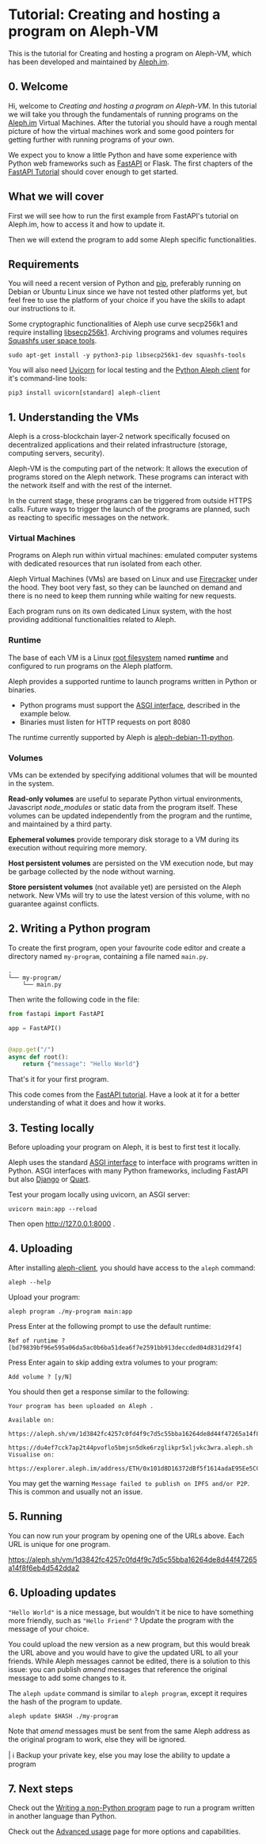 # Tutorial: Creating and hosting a program on Aleph-VM

This is the tutorial for Creating and hosting a program on Aleph-VM, which has been developed and maintained by [Aleph.im](https://www.aleph.im).

## 0. Welcome

Hi, welcome to _Creating and hosting a program on Aleph-VM_. In this tutorial we will take you 
through the fundamentals of running programs on the [Aleph.im](https://aleph.im/) Virtual Machines.
After the tutorial you should have a rough mental picture of how the virtual machines work and 
some good pointers for getting further with running programs of your own.

We expect you to know a little Python and have some experience with Python web frameworks such as
[FastAPI](https://fastapi.tiangolo.com/) or Flask. 
The first chapters of the [FastAPI Tutorial](https://fastapi.tiangolo.com/tutorial/) should cover
enough to get started.

## What we will cover

First we will see how to run the first example from FastAPI's tutorial on Aleph.im, how to
access it and how to update it.

Then we will extend the program to add some Aleph specific functionalities.

## Requirements

You will need a recent version of Python and [pip](https://pip.pypa.io/en/stable/), 
preferably running on Debian or Ubuntu Linux since we have not tested other platforms yet, 
but feel free to use the platform of your choice if you have the skills to adapt our instructions to it.

Some cryptographic functionalities of Aleph use curve secp256k1 and require installing [libsecp256k1](https://github.com/bitcoin-core/secp256k1).
Archiving programs and volumes requires
[Squashfs user space tools](https://github.com/plougher/squashfs-tools).

    sudo apt-get install -y python3-pip libsecp256k1-dev squashfs-tools

You will also need [Uvicorn](https://www.uvicorn.org/) for local testing 
and the [Python Aleph client](https://github.com/aleph-im/aleph-client) for it's command-line tools:

    pip3 install uvicorn[standard] aleph-client

## 1. Understanding the VMs

Aleph is a cross-blockchain layer-2 network specifically focused on decentralized applications and
their related infrastructure (storage, computing servers, security).

Aleph-VM is the computing part of the network: It allows the execution of programs stored on the
Aleph network. These programs can interact with the network itself and with the rest of the internet.

In the current stage, these programs can be triggered from outside HTTPS calls. Future ways to
trigger the launch of the programs are planned, such as reacting to specific messages on the
network.

### Virtual Machines

Programs on Aleph run within virtual machines: emulated computer systems with dedicated 
resources that run isolated from each other.

Aleph Virtual Machines (VMs) are based on Linux and 
use [Firecracker](https://firecracker-microvm.github.io/) under the hood. They boot very fast,
so they can be launched on demand and there is no need to keep them running while waiting for new 
requests.

Each program runs on its own dedicated Linux system, with the host providing additional
functionalities related to Aleph.

### Runtime

The base of each VM is a Linux 
[root filesystem](https://en.wikipedia.org/wiki/Root_directory) named __runtime__ and configured
to run programs on the Aleph platform. 

Aleph provides a supported runtime to launch programs written in Python or binaries. 
* Python programs must support the [ASGI interface](https://asgi.readthedocs.io/en/latest/), described in the example below.
* Binaries must listen for HTTP requests on port 8080

The runtime currently supported by Aleph is 
[aleph-debian-11-python](../runtimes/aleph-debian-11-python).

### Volumes

VMs can be extended by specifying additional volumes that will be mounted in the system. 

**Read-only volumes** are useful to separate Python virtual environments, Javascript _node_modules_ 
or static data from the program itself. These volumes can be updated independently from the 
program and the runtime, and maintained by a third party.

**Ephemeral volumes** provide temporary disk storage to a VM during its execution without requiring
more memory.

**Host persistent volumes** are persisted on the VM execution node, but may be garbage collected
by the node without warning.

**Store persistent volumes** (not available yet) are persisted on the Aleph network. New VMs will try to use the latest 
version of this volume, with no guarantee against conflicts.

## 2. Writing a Python program

To create the first program, open your favourite code editor and create a directory named
`my-program`, containing a file named `main.py`.

```
.
└── my-program/
    └── main.py
```

Then write the following code in the file:
```python
from fastapi import FastAPI

app = FastAPI()


@app.get("/")
async def root():
    return {"message": "Hello World"}
```

That's it for your first program.

This code comes from the [FastAPI tutorial](https://fastapi.tiangolo.com/tutorial/first-steps/).
Have a look at it for a better understanding of what it does and how it works.

## 3. Testing locally

Before uploading your program on Aleph, it is best to first test it locally.

Aleph uses the standard [ASGI interface](https://asgi.readthedocs.io/en/latest/introduction.html) to
interface with programs written in Python. ASGI interfaces with many Python frameworks, including
FastAPI but also [Django](https://www.djangoproject.com/) 
or [Quart](https://github.com/pgjones/quart).

Test your progam locally using uvicorn, an ASGI server:

```shell
uvicorn main:app --reload
```

Then open http://127.0.0.1:8000 .

## 4. Uploading

After installing [aleph-client](https://github.com/aleph-im/aleph-client), you should have access to the `aleph` command:

```shell
aleph --help
```

Upload your program:

```shell
aleph program ./my-program main:app
```

Press Enter at the following prompt to use the default runtime:
```
Ref of runtime ? [bd79839bf96e595a06da5ac0b6ba51dea6f7e2591bb913deccded04d831d29f4]
```

Press Enter again to skip adding extra volumes to your program:
``` 
Add volume ? [y/N]
```

You should then get a response similar to the following: 
```
Your program has been uploaded on Aleph .

Available on:
  https://aleph.sh/vm/1d3842fc4257c0fd4f9c7d5c55bba16264de8d44f47265a14f8f6eb4d542dda2
  https://du4ef7cck7ap2t44pvoflo5bmjsn5dke6rzglikpr5xljvkc3wra.aleph.sh
Visualise on:
  https://explorer.aleph.im/address/ETH/0x101d8D16372dBf5f1614adaE95Ee5CCE61998Fc9/message/PROGRAM/1d3842fc4257c0fd4f9c7d5c55bba16264de8d44f47265a14f8f6eb4d542dda2
```

You may get the warning `Message failed to publish on IPFS and/or P2P`. 
This is common and usually not an issue.

## 5. Running

You can now run your program by opening one of the URLs above. Each URL is unique for one program.

https://aleph.sh/vm/1d3842fc4257c0fd4f9c7d5c55bba16264de8d44f47265a14f8f6eb4d542dda2

## 6. Uploading updates
 
`"Hello World"` is a nice message, but wouldn't it be nice to have something more friendly, such
as `"Hello Friend"` ? Update the program with the message of your choice.

You could upload the new version as a new program, but this would break the URL above and you
would have to give the updated URL to all your friends. While Aleph messages cannot be edited, 
there is a solution to this issue: you can publish _amend_ messages that reference the original
message to add some changes to it.

The `aleph update` command is similar to `aleph program`, except it requires the hash of the 
program to update.

```shell
aleph update $HASH ./my-program
```

Note that _amend_ messages must be sent from the same Aleph address as the original 
program to work, else they will be ignored.

| ℹ️ Backup your private key, else you may lose the ability to update a program

## 7. Next steps

Check out the [Writing a non-Python program](./SERVER.md) page to run a program written in another language than Python.

Check out the [Advanced usage](./ADVANCED.md) page for more options and capabilities.

